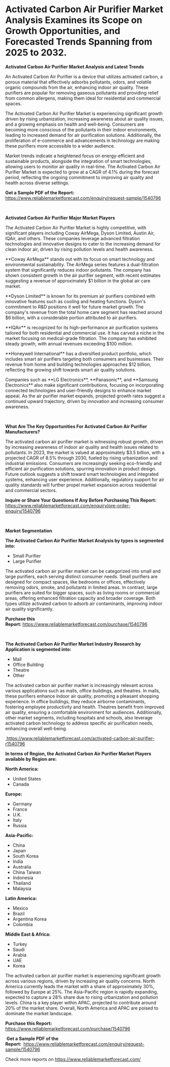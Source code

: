<p><h1>Activated Carbon Air Purifier Market Analysis Examines its Scope on Growth Opportunities, and Forecasted Trends Spanning from 2025 to 2032.</h1></p><p><strong>Activated Carbon Air Purifier Market Analysis and Latest Trends</strong></p>
<p><p>An Activated Carbon Air Purifier is a device that utilizes activated carbon, a porous material that effectively adsorbs pollutants, odors, and volatile organic compounds from the air, enhancing indoor air quality. These purifiers are popular for removing gaseous pollutants and providing relief from common allergens, making them ideal for residential and commercial spaces.</p><p>The Activated Carbon Air Purifier Market is experiencing significant growth driven by rising urbanization, increasing awareness about air quality issues, and a growing emphasis on health and well-being. Consumers are becoming more conscious of the pollutants in their indoor environments, leading to increased demand for air purification solutions. Additionally, the proliferation of e-commerce and advancements in technology are making these purifiers more accessible to a wider audience.</p><p>Market trends indicate a heightened focus on energy-efficient and sustainable products, alongside the integration of smart technologies, allowing users to monitor air quality in real-time. The Activated Carbon Air Purifier Market is expected to grow at a CAGR of 4.1% during the forecast period, reflecting the ongoing commitment to improving air quality and health across diverse settings.</p></p>
<p><strong>Get a Sample PDF of the Report:&nbsp;</strong> <a href="https://www.reliablemarketforecast.com/enquiry/request-sample/1540796?utm_campaign=3203&utm_medium=2&utm_source=Github&utm_content=ia&utm_term=05042025&utm_id=activated-carbon-air-purifier">https://www.reliablemarketforecast.com/enquiry/request-sample/1540796</a></p>
<p>&nbsp;</p>
<p><strong>Activated Carbon Air Purifier Major Market Players</strong></p>
<p><p>The Activated Carbon Air Purifier Market is highly competitive, with significant players including Coway AirMega, Dyson Limited, Austin Air, IQAir, and others. These companies leverage advanced filtration technologies and innovative designs to cater to the increasing demand for clean indoor air, driven by rising pollution levels and health awareness.</p><p>**Coway AirMega** stands out with its focus on smart technology and environmental sustainability. The AirMega series features a dual-filtration system that significantly reduces indoor pollutants. The company has shown consistent growth in the air purifier segment, with recent estimates suggesting a revenue of approximately $1 billion in the global air care market.</p><p>**Dyson Limited** is known for its premium air purifiers combined with innovative features such as cooling and heating functions. Dyson's commitment to R&D positions it well for future market growth. The company's revenue from the total home care segment has reached around $6 billion, with a considerable portion attributed to air purifiers.</p><p>**IQAir** is recognized for its high-performance air purification systems tailored for both residential and commercial use. It has carved a niche in the market focusing on medical-grade filtration. The company has exhibited steady growth, with annual revenues exceeding $100 million.</p><p>**Honeywell International** has a diversified product portfolio, which includes smart air purifiers targeting both consumers and businesses. Their revenue from home and building technologies approaches $12 billion, reflecting the growing shift towards smart air quality solutions.</p><p>Companies such as **LG Electronics**, **Panasonic**, and **Samsung Electronics** also make significant contributions, focusing on incorporating connected technologies and user-friendly designs to enhance market appeal. As the air purifier market expands, projected growth rates suggest a continued upward trajectory, driven by innovation and increasing consumer awareness.</p></p>
<p>&nbsp;</p>
<p><strong>What Are The Key Opportunities For Activated Carbon Air Purifier Manufacturers?</strong></p>
<p><p>The activated carbon air purifier market is witnessing robust growth, driven by increasing awareness of indoor air quality and health issues related to pollutants. In 2023, the market is valued at approximately $3.5 billion, with a projected CAGR of 8.5% through 2030, fueled by rising urbanization and industrial emissions. Consumers are increasingly seeking eco-friendly and efficient air purification solutions, spurring innovation in product design. Future outlook suggests a shift toward smart technologies and integrated systems, enhancing user experience. Additionally, regulatory support for air quality standards will further propel market expansion across residential and commercial sectors.</p></p>
<p><strong>Inquire or Share Your Questions If Any Before Purchasing This Report:</strong> <a href="https://www.reliablemarketforecast.com/enquiry/pre-order-enquiry/1540796?utm_campaign=3203&utm_medium=2&utm_source=Github&utm_content=ia&utm_term=05042025&utm_id=activated-carbon-air-purifier">https://www.reliablemarketforecast.com/enquiry/pre-order-enquiry/1540796</a></p>
<p>&nbsp;</p>
<p><strong>Market Segmentation</strong></p>
<p><strong>The Activated Carbon Air Purifier Market Analysis by types is segmented into:</strong></p>
<p><ul><li>Small Purifier</li><li>Large Purifier</li></ul></p>
<p><p>The activated carbon air purifier market can be categorized into small and large purifiers, each serving distinct consumer needs. Small purifiers are designed for compact spaces, like bedrooms or offices, effectively removing odors, smoke, and pollutants in limited areas. In contrast, large purifiers are suited for bigger spaces, such as living rooms or commercial areas, offering enhanced filtration capacity and broader coverage. Both types utilize activated carbon to adsorb air contaminants, improving indoor air quality significantly.</p></p>
<p><strong>Purchase this Report:&nbsp;</strong><a href="https://www.reliablemarketforecast.com/purchase/1540796?utm_campaign=3203&utm_medium=2&utm_source=Github&utm_content=ia&utm_term=05042025&utm_id=activated-carbon-air-purifier">https://www.reliablemarketforecast.com/purchase/1540796</a></p>
<p>&nbsp;</p>
<p><strong>The Activated Carbon Air Purifier Market Industry Research by Application is segmented into:</strong></p>
<p><ul><li>Mall</li><li>Office Building</li><li>Theatre</li><li>Other</li></ul></p>
<p><p>The activated carbon air purifier market is increasingly relevant across various applications such as malls, office buildings, and theatres. In malls, these purifiers enhance indoor air quality, promoting a pleasant shopping experience. In office buildings, they reduce airborne contaminants, fostering employee productivity and health. Theatres benefit from improved air quality, ensuring a comfortable environment for audiences. Additionally, other market segments, including hospitals and schools, also leverage activated carbon technology to address specific air purification needs, enhancing overall well-being.</p></p>
<p><a href="https://www.reliablemarketforecast.com/activated-carbon-air-purifier-r1540796?utm_campaign=3203&utm_medium=2&utm_source=Github&utm_content=ia&utm_term=05042025&utm_id=activated-carbon-air-purifier">&nbsp;https://www.reliablemarketforecast.com/activated-carbon-air-purifier-r1540796</a></p>
<p><strong>In terms of Region, the Activated Carbon Air Purifier Market Players available by Region are:</strong></p>
<p>
    <p> <strong> North America: </strong>
        <ul>
            <li>United States</li>
            <li>Canada</li>
        </ul>
        </p> 
    <p> <strong> Europe: </strong>
        <ul>
            <li>Germany</li>
            <li>France</li>
            <li>U.K.</li>
            <li>Italy</li>
            <li>Russia</li>
        </ul>
        </p> 
    <p> <strong> Asia-Pacific: </strong>
        <ul>
            <li>China</li>
            <li>Japan</li>
            <li>South Korea</li>
            <li>India</li>
            <li>Australia</li>
            <li>China Taiwan</li>
            <li>Indonesia</li>
            <li>Thailand</li>
            <li>Malaysia</li>
        </ul>
        </p> 
    <p> <strong> Latin America: </strong>
        <ul>
            <li>Mexico</li>
            <li>Brazil</li>
            <li>Argentina Korea</li>
            <li>Colombia</li>
        </ul>
        </p> 
    <p> <strong> Middle East & Africa: </strong>
        <ul>
            <li>Turkey</li>
            <li>Saudi</li>
            <li>Arabia</li>
            <li>UAE</li>
            <li>Korea</li>
        </ul>
    </p>
    </p>
<p><p>The activated carbon air purifier market is experiencing significant growth across various regions, driven by increasing air quality concerns. North America currently leads the market with a share of approximately 30%, followed by Europe at 25%. The Asia-Pacific region is rapidly expanding, expected to capture a 28% share due to rising urbanization and pollution levels. China is a key player within APAC, projected to contribute around 20% of the market share. Overall, North America and APAC are poised to dominate the market landscape.</p></p>
<p><strong>Purchase this Report: </strong><a href="https://www.reliablemarketforecast.com/purchase/1540796?utm_campaign=3203&utm_medium=2&utm_source=Github&utm_content=ia&utm_term=05042025&utm_id=activated-carbon-air-purifier">https://www.reliablemarketforecast.com/purchase/1540796</a></p>
<p>&nbsp;<strong>Get a Sample PDF of the Report:&nbsp;&nbsp;</strong><a href="https://www.reliablemarketforecast.com/enquiry/request-sample/1540796?utm_campaign=3203&utm_medium=2&utm_source=Github&utm_content=ia&utm_term=05042025&utm_id=activated-carbon-air-purifier">https://www.reliablemarketforecast.com/enquiry/request-sample/1540796</a></p>
<p><strong></strong></p>
<p>Check more reports on <a href="https://www.reliablemarketforecast.com/?utm_campaign=3203&utm_medium=2&utm_source=Github&utm_content=ia&utm_term=05042025&utm_id=activated-carbon-air-purifier">https://www.reliablemarketforecast.com/</a></p>
